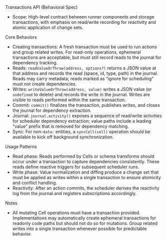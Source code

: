 Transactions API (Behavioral Spec)

- Scope: High-level contract between runner components and storage transactions,
  with emphasis on read/write recording for reactivity and atomic application of
  change sets.

Core Behaviors

- Creating transactions: A fresh transaction must be used to run actions and
  group related writes. For read-only operations, ephemeral transactions are
  acceptable, but must still record reads to the journal for dependency
  tracking.
- Reads: `readValueOrThrow(address, options?)` returns a JSON value at that
  address and records the read (space, id, type, path) in the journal. Reads may
  carry metadata; reads marked as “ignore for scheduling” must not create
  dependencies.
- Writes: `writeValueOrThrow(address, value)` writes a JSON value (or
  `undefined` to delete) and records the write in the journal. Writes are
  visible to reads performed within the same transaction.
- Commit: `commit()` finalizes the transaction, publishes writes, and closes the
  journal for dependency extraction.
- Journal: `journal.activity()` exposes a sequence of read/write activities for
  scheduler dependency extraction; value paths include a leading “value” prefix
  that is removed for dependency matching.
- Sync: For non-`data:` entities, a `syncCell(cell)` operation should be
  available to kick off background synchronization.

Usage Patterns

- Read phase: Reads performed by Cells or schema transforms should occur under a
  transaction to capture dependencies consistently. These reads define reactive
  triggers for subsequent scheduler runs.
- Write phase: Value normalization and diffing produce a change set that must be
  applied as writes within a single transaction to ensure atomicity and conflict
  handling.
- Reactivity: After an action commits, the scheduler derives the reactivity log
  from the journal and registers subscriptions accordingly.

Notes

- All mutating Cell operations must have a transaction provided. Implementations
  may automatically create ephemeral transactions for readonly code paths but
  should not do so for mutations. Group related writes into a single transaction
  whenever possible for predictable behavior.

